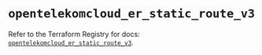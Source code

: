 # `opentelekomcloud_er_static_route_v3`

Refer to the Terraform Registry for docs: [`opentelekomcloud_er_static_route_v3`](https://registry.terraform.io/providers/opentelekomcloud/opentelekomcloud/1.36.20/docs/resources/er_static_route_v3).
